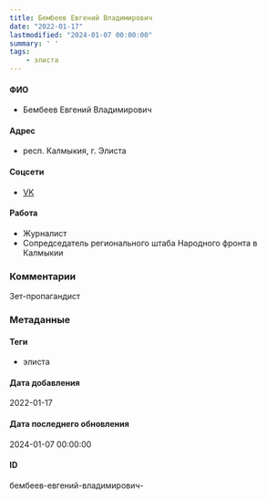 ```yaml
---
title: Бембеев Евгений Владимирович
date: "2022-01-17"
lastmodified: "2024-01-07 00:00:00"
summary: ' '
tags: 
    - элиста
---
```

<!--# pp1-->
<!--## Фигурант-->
<!--### Личные данные-->
#### ФИО
- Бембеев Евгений Владимирович
#### Адрес
- респ. Калмыкия, г. Элиста
#### Соцсети
- [VK](https://vk.com/galdma)
#### Работа
- Журналист
- Сопредседатель регионального штаба Народного фронта в Калмыкии
### Комментарии
Зет-пропагандист
### Метаданные
#### Теги
- элиста
#### Дата добавления
2022-01-17
#### Дата последнего обновления
2024-01-07 00:00:00
#### ID
бембеев-евгений-владимирович-
<!--## END;-->
